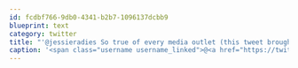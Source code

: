 ```yaml
---
id: fcdbf766-9db0-4341-b2b7-1096137dcbb9
blueprint: text
category: twitter
title: "'@jessieradies So true of every media outlet (this tweet brought to you by independent artists Inc.)  @ctvedmonton"
caption: '<span class="username username_linked">@<a href="https://twitter.com/jessieradies" title="Jessie Radies (she/her)">jessieradies</a></span> So true of every media outlet (this tweet brought to you by independent artists Inc.)  <span class="username username_linked">@<a href="https://twitter.com/ctvedmonton" title="CTV Edmonton">ctvedmonton</a></span>'
---
```

